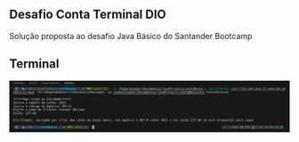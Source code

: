 ## Desafio Conta Terminal DIO

Solução proposta ao desafio Java Básico do Santander Bootcamp

## Terminal
![terminal](img/Captura%20de%20tela%20de%202023-08-18%2014-47-10.png)


